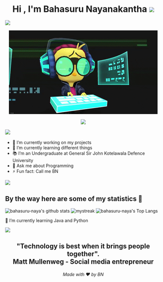 <h1 align="center"><b>Hi , I'm Bahasuru Nayanakantha </b><img src="https://media.giphy.com/media/hvRJCLFzcasrR4ia7z/giphy.gif" width="35"></h1>
<a ><img src="https://user-images.githubusercontent.com/73097560/115834477-dbab4500-a447-11eb-908a-139a6edaec5c.gif"></a>
<p align="center">
    <img  src="https://github.com/bahasuru-naya/bahasuru-naya/blob/main/giphy%20(1).gif" >
</p>
<p align="center">
  <a href="https://github.com/DenverCoder1/readme-typing-svg"><img src="https://readme-typing-svg.herokuapp.com?font=Time+New+Roman&color=cyan&size=25&center=true&vCenter=true&width=600&height=100&lines=Welcome+to+My+Github+Profile..&hearts;++;Computer+Engineering+Undergraduate,;Blogger,;Active+Learner/Researcher,;Love+to+learn+new+stuffs..<3"></a>
</p>

<a ><img src="https://user-images.githubusercontent.com/73097560/115834477-dbab4500-a447-11eb-908a-139a6edaec5c.gif"></a>
- 🔭 I’m currently working on my projects
- 🌱 I’m currently learning different things
- 📚 I’m an Undergraduate at General Sir John Kotelawala Defence University
- 💬 Ask me about Programming
- ⚡ Fun fact: Call me BN
  
<a ><img src="https://user-images.githubusercontent.com/73097560/115834477-dbab4500-a447-11eb-908a-139a6edaec5c.gif"></a>

## By the way here are some of my statistics 🚀
![bahasuru-naya's github stats](https://github-readme-stats.vercel.app/api?username=bahasuru-naya&show_icons=true&theme=tokyonight)
<img src="https://github-readme-streak-stats.herokuapp.com/?user=bahasuru-naya&theme=tokyonight" alt="mystreak"/>
![bahasuru-naya's Top Langs](https://github-readme-stats.vercel.app/api/top-langs/?username=bahasuru-naya&theme=tokyonight&layout=compact)

🌱 I’m currently learning Java and Python

<a ><img src="https://user-images.githubusercontent.com/73097560/115834477-dbab4500-a447-11eb-908a-139a6edaec5c.gif"></a>

<h2 align="center">"Technology is best when it brings people together".<br>
Matt Mullenweg - Social media entrepreneur</a></h2>
<h6 align="center">Made with ❤️ by BN </h6>



